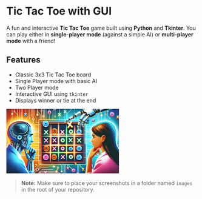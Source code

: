 # Tic Tac Toe with GUI

A fun and interactive **Tic Tac Toe** game built using **Python** and **Tkinter**. You can play either in **single-player mode** (against a simple AI) or **multi-player mode** with a friend!

## Features

- Classic 3x3 Tic Tac Toe board
- Single Player mode with basic AI
- Two Player mode
- Interactive GUI using `tkinter`
- Displays winner or tie at the end



![Main Menu](Tic_Tac_Toe.jpeg)




> **Note:** Make sure to place your screenshots in a folder named `images` in the root of your repository.



